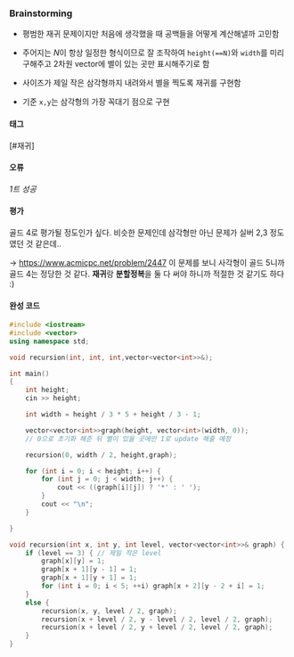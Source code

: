 ### Brainstorming
- 평범한 재귀 문제이지만 처음에 생각했을 때 공백들을 어떻게 계산해낼까 고민함
- 주어지는 $N$이 항상 일정한 형식이므로 잘 조작하여 `height(==N)`와
  `width`를 미리 구해주고 2차원 vector에 별이 있는 곳만 표시해주기로 함

- 사이즈가 제일 작은 삼각형까지 내려와서 별을 찍도록 재귀를 구현함
- 기준 `x,y`는 삼각형의 가장 꼭대기 점으로 구현


#### 태그
[#재귀]

#### 오류
*1트 성공*

#### 평가
골드 4로 평가될 정도인가 싶다.
비슷한 문제인데 삼각형만 아닌 문제가 실버 2,3 정도였던 것 같은데..

&rarr; https://www.acmicpc.net/problem/2447
이 문제를 보니 사각형이 골드 5니까 골드 4는 정당한 것 같다.
**재귀**랑 **분할정복**을 둘 다 써야 하니까 적절한 것 같기도 하다 :)


#### 완성 코드
```cpp
#include <iostream>
#include <vector>
using namespace std;

void recursion(int, int, int,vector<vector<int>>&);

int main()
{
    int height;
    cin >> height;

    int width = height / 3 * 5 + height / 3 - 1;

    vector<vector<int>>graph(height, vector<int>(width, 0));
    // 0으로 초기화 해준 뒤 별이 있을 곳에만 1로 update 해줄 예정

    recursion(0, width / 2, height,graph);

    for (int i = 0; i < height; i++) {
        for (int j = 0; j < width; j++) {
            cout << ((graph[i][j]) ? '*' : ' ');
        }
        cout << "\n";
    }

}

void recursion(int x, int y, int level, vector<vector<int>>& graph) {
    if (level == 3) { // 제일 작은 level
        graph[x][y] = 1;
        graph[x + 1][y - 1] = 1;
        graph[x + 1][y + 1] = 1;
        for (int i = 0; i < 5; ++i) graph[x + 2][y - 2 + i] = 1;
    }
    else {
        recursion(x, y, level / 2, graph);
        recursion(x + level / 2, y - level / 2, level / 2, graph);
        recursion(x + level / 2, y + level / 2, level / 2, graph);
    }
}

